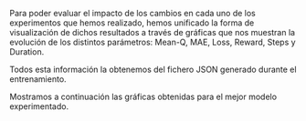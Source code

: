 Para poder evaluar el impacto de los cambios en cada uno de los experimentos que hemos realizado, hemos unificado la forma de visualización de dichos resultados a través de gráficas
que nos muestran la evolución de los distintos parámetros: Mean-Q, MAE, Loss, Reward, Steps y Duration.

Todos esta información la obtenemos del fichero JSON generado durante el entrenamiento.

Mostramos a continuación las gráficas obtenidas para el mejor modelo experimentado.
